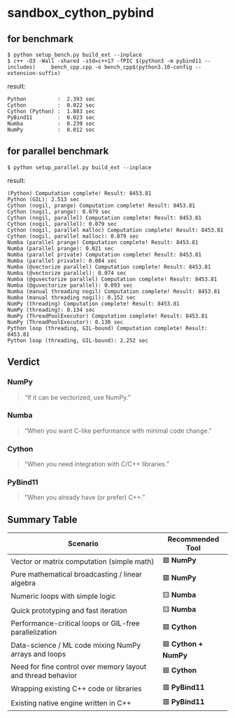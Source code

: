 # sandbox_cython_pybind

## for benchmark
```
$ python setup_bench.py build_ext --inplace
$ c++ -O3 -Wall -shared -std=c++17 -fPIC $(python3 -m pybind11 --includes)     bench_cpp.cpp -o bench_cpp$(python3.10-config --extension-suffix)
```
result:
```
Python          :  2.393 sec
Cython          :  0.022 sec
Cython (Python) :  1.883 sec
PyBind11        :  0.023 sec
Numba           :  0.239 sec
NumPy           :  0.012 sec
```

## for parallel benchmark
```
$ python setup_parallel.py build_ext --inplace
```
result:
```
(Python) Computation complete! Result: 8453.81
Python (GIL): 2.513 sec
Cython (nogil, prange) Computation complete! Result: 8453.81
Cython (nogil, prange): 0.079 sec
Cython (nogil, parallel) Computation complete! Result: 8453.81
Cython (nogil, parallel): 0.079 sec
Cython (nogil, parallel malloc) Computation complete! Result: 8453.81
Cython (nogil, parallel malloc): 0.079 sec
Numba (parallel prange) Computation complete! Result: 8453.81
Numba (parallel prange): 0.021 sec
Numba (parallel private) Computation complete! Result: 8453.81
Numba (parallel private): 0.084 sec
Numba (@vectorize parallel) Computation complete! Result: 8453.81
Numba (@vectorize parallel): 0.074 sec
Numba (@guvectorize parallel) Computation complete! Result: 8453.81
Numba (@guvectorize parallel): 0.093 sec
Numba (manual threading nogil) Computation complete! Result: 8453.81
Numba (manual threading nogil): 0.152 sec
NumPy (threading) Computation complete! Result: 8453.81
NumPy (threading): 0.134 sec
NumPy (ThreadPoolExecutor) Computation complete! Result: 8453.81
NumPy (ThreadPoolExecutor): 0.130 sec
Python loop (threading, GIL-bound) Computation complete! Result: 8453.81
Python loop (threading, GIL-bound): 2.252 sec
```

## Verdict

### NumPy
> “If it can be vectorized, use NumPy.”

### Numba

> “When you want C-like performance with minimal code change.”

### Cython

> “When you need integration with C/C++ libraries.”

### PyBind11

> “When you already have (or prefer) C++.”

## Summary Table

| Scenario | Recommended Tool |
|-----------|------------------|
| Vector or matrix computation (simple math) | 🟩 **NumPy** |
| Pure mathematical broadcasting / linear algebra | 🟩 **NumPy** |
| Numeric loops with simple logic | 🟨 **Numba** |
| Quick prototyping and fast iteration | 🟨 **Numba** |
| Performance-critical loops or GIL-free parallelization | 🟦 **Cython** |
| Data-science / ML code mixing NumPy arrays and loops | 🟦 **Cython + NumPy** |
| Need for fine control over memory layout and thread behavior | 🟦 **Cython** |
| Wrapping existing C++ code or libraries | 🟥 **PyBind11** |
| Existing native engine written in C++ | 🟥 **PyBind11** |
